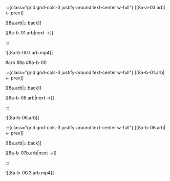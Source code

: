 :::{class="grid grid-cols-3 justify-around text-center w-full"}
[[8a-a-03.arb|← prev]]

[[8a.arb|⌂ back]]

[[8a-b-01.arb|next →]]

:::

![[8a-b-00.1.arb.mp4]]

#arb #8a #8a-b-00

:::{class="grid grid-cols-3 justify-around text-center w-full"}
[[8a-b-01.arb|← prev]]

[[8a.arb|⌂ back]]

[[8a-b-06.arb|next →]]

:::

![[8a-b-06.arb]]

:::{class="grid grid-cols-3 justify-around text-center w-full"}
[[8a-b-06.arb|← prev]]

[[8a.arb|⌂ back]]

[[8a-b-07b.arb|next →]]

:::

![[8a-b-00.3.arb.mp4]]


